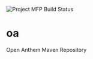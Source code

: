 ![Project MFP Build Status](https://bamboo.previewmy.net/plugins/servlet/wittified/build-status/MFP-GCC)

# oa
Open Anthem Maven Repository
